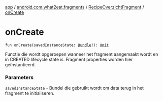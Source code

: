 [app](../../index.md) / [android.com.what2eat.fragments](../index.md) / [RecipeOverzichtFragment](index.md) / [onCreate](./on-create.md)

# onCreate

`fun onCreate(savedInstanceState: `[`Bundle`](https://developer.android.com/reference/android/os/Bundle.html)`?): `[`Unit`](https://kotlinlang.org/api/latest/jvm/stdlib/kotlin/-unit/index.html)

Functie die wordt opgeroepen wanneer het fragment aangemaakt wordt en in CREATED lifecycle state is.
Fragment properties worden hier geïnstantieerd.

### Parameters

`savedInstanceState` - Bundel die gebruikt wordt om data terug in het fragment te initialiseren.